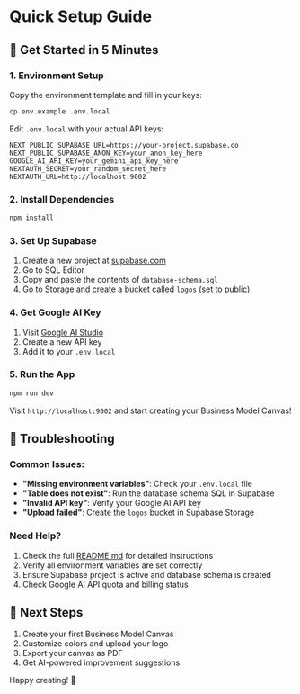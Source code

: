 # Quick Setup Guide

## 🚀 Get Started in 5 Minutes

### 1. Environment Setup

Copy the environment template and fill in your keys:

```bash
cp env.example .env.local
```

Edit `.env.local` with your actual API keys:

```env
NEXT_PUBLIC_SUPABASE_URL=https://your-project.supabase.co
NEXT_PUBLIC_SUPABASE_ANON_KEY=your_anon_key_here
GOOGLE_AI_API_KEY=your_gemini_api_key_here
NEXTAUTH_SECRET=your_random_secret_here
NEXTAUTH_URL=http://localhost:9002
```

### 2. Install Dependencies

```bash
npm install
```

### 3. Set Up Supabase

1. Create a new project at [supabase.com](https://supabase.com)
2. Go to SQL Editor
3. Copy and paste the contents of `database-schema.sql`
4. Go to Storage and create a bucket called `logos` (set to public)

### 4. Get Google AI Key

1. Visit [Google AI Studio](https://aistudio.google.com/)
2. Create a new API key
3. Add it to your `.env.local`

### 5. Run the App

```bash
npm run dev
```

Visit `http://localhost:9002` and start creating your Business Model Canvas!

## 🔧 Troubleshooting

### Common Issues:

- **"Missing environment variables"**: Check your `.env.local` file
- **"Table does not exist"**: Run the database schema SQL in Supabase
- **"Invalid API key"**: Verify your Google AI API key
- **"Upload failed"**: Create the `logos` bucket in Supabase Storage

### Need Help?

1. Check the full [README.md](README.md) for detailed instructions
2. Verify all environment variables are set correctly
3. Ensure Supabase project is active and database schema is created
4. Check Google AI API quota and billing status

## 🎯 Next Steps

1. Create your first Business Model Canvas
2. Customize colors and upload your logo
3. Export your canvas as PDF
4. Get AI-powered improvement suggestions

Happy creating! 🎨 